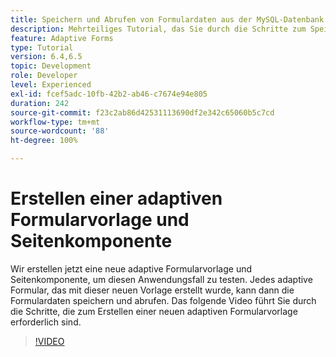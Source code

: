 ```yaml
---
title: Speichern und Abrufen von Formulardaten aus der MySQL-Datenbank – Erstellen einer adaptiven Formularvorlage und Seitenkomponente
description: Mehrteiliges Tutorial, das Sie durch die Schritte zum Speichern und Abrufen von Formulardaten führt
feature: Adaptive Forms
type: Tutorial
version: 6.4,6.5
topic: Development
role: Developer
level: Experienced
exl-id: fcef5adc-10fb-42b2-ab46-c7674e94e805
duration: 242
source-git-commit: f23c2ab86d42531113690df2e342c65060b5c7cd
workflow-type: tm+mt
source-wordcount: '88'
ht-degree: 100%

---
```


# Erstellen einer adaptiven Formularvorlage und Seitenkomponente

Wir erstellen jetzt eine neue adaptive Formularvorlage und Seitenkomponente, um diesen Anwendungsfall zu testen. Jedes adaptive Formular, das mit dieser neuen Vorlage erstellt wurde, kann dann die Formulardaten speichern und abrufen.
Das folgende Video führt Sie durch die Schritte, die zum Erstellen einer neuen adaptiven Formularvorlage erforderlich sind.
>[!VIDEO](https://video.tv.adobe.com/v/27828?quality=12&learn=on)
